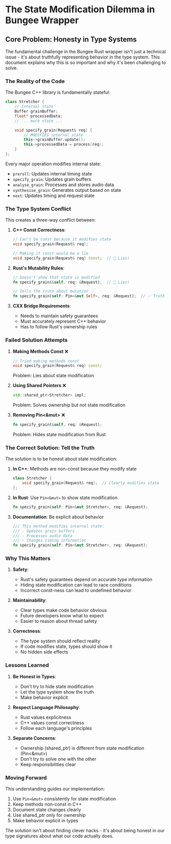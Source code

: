 # The State Modification Dilemma in Bungee Wrapper

## Core Problem: Honesty in Type Systems

The fundamental challenge in the Bungee Rust wrapper isn't just a technical issue - it's about truthfully representing behavior in the type system. This document explains why this is so important and why it's been challenging to solve.

### The Reality of the Code

The Bungee C++ library is fundamentally stateful:
```cpp
class Stretcher {
    // Internal state
    Buffer grainBuffer;
    float* processedData;
    // ... more state ...

    void specify_grain(Request& req) {
        // MODIFIES internal state
        this->grainBuffer.update();
        this->processedData = process(req);
    }
};
```

Every major operation modifies internal state:
- `preroll`: Updates internal timing state
- `specify_grain`: Updates grain buffers
- `analyse_grain`: Processes and stores audio data
- `synthesise_grain`: Generates output based on state
- `next`: Updates timing and request state

### The Type System Conflict

This creates a three-way conflict between:

1. **C++ Const Correctness**:
   ```cpp
   // Can't be const because it modifies state
   void specify_grain(Request& req);
   
   // Making it const would be a lie
   void specify_grain(Request& req) const;  // 🚫 Lies!
   ```

2. **Rust's Mutability Rules**:
   ```rust
   // Doesn't show that state is modified
   fn specify_grain(&self, req: &Request);  // 🚫 Lies!
   
   // Tells the truth about mutation
   fn specify_grain(self: Pin<&mut Self>, req: &Request);  // ✅ Truth
   ```

3. **CXX Bridge Requirements**:
   - Needs to maintain safety guarantees
   - Must accurately represent C++ behavior
   - Has to follow Rust's ownership rules

### Failed Solution Attempts

1. **Making Methods Const** ❌
   ```cpp
   // Tried making methods const
   void specify_grain(Request& req) const;
   ```
   Problem: Lies about state modification

2. **Using Shared Pointers** ❌
   ```cpp
   std::shared_ptr<Stretcher> impl;
   ```
   Problem: Solves ownership but not state modification

3. **Removing Pin<&mut>** ❌
   ```rust
   fn specify_grain(&self, req: &Request);
   ```
   Problem: Hides state modification from Rust

### The Correct Solution: Tell the Truth

The solution is to be honest about state modification:

1. **In C++**: Methods are non-const because they modify state
   ```cpp
   class Stretcher {
       void specify_grain(Request& req);  // Clearly modifies state
   };
   ```

2. **In Rust**: Use `Pin<&mut>` to show state modification
   ```rust
   fn specify_grain(self: Pin<&mut Stretcher>, req: &Request);
   ```

3. **Documentation**: Be explicit about behavior
   ```rust
   /// This method modifies internal state:
   /// - Updates grain buffers
   /// - Processes audio data
   /// - Changes timing information
   fn specify_grain(self: Pin<&mut Stretcher>, req: &Request);
   ```

### Why This Matters

1. **Safety**: 
   - Rust's safety guarantees depend on accurate type information
   - Hiding state modification can lead to race conditions
   - Incorrect const-ness can lead to undefined behavior

2. **Maintainability**:
   - Clear types make code behavior obvious
   - Future developers know what to expect
   - Easier to reason about thread safety

3. **Correctness**:
   - The type system should reflect reality
   - If code modifies state, types should show it
   - No hidden side effects

### Lessons Learned

1. **Be Honest in Types**:
   - Don't try to hide state modification
   - Let the type system show the truth
   - Make behavior explicit

2. **Respect Language Philosophy**:
   - Rust values explicitness
   - C++ values const correctness
   - Follow each language's principles

3. **Separate Concerns**:
   - Ownership (shared_ptr) is different from state modification (Pin<&mut>)
   - Don't try to solve one with the other
   - Keep responsibilities clear

### Moving Forward

This understanding guides our implementation:
1. Use `Pin<&mut>` consistently for state modification
2. Keep methods non-const in C++
3. Document state changes clearly
4. Use shared_ptr only for ownership
5. Make behavior explicit in types

The solution isn't about finding clever hacks - it's about being honest in our type signatures about what our code actually does. 